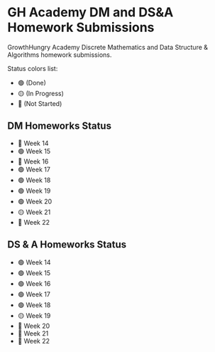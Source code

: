 # GH Academy DM and DS&A Homework Submissions

GrowthHungry Academy Discrete Mathematics and Data Structure &amp; Algorithms homework submissions.

Status colors list:

- 🟢 (Done)
- 🟡 (In Progress)
- 🔴 (Not Started)

## DM Homeworks Status

- 🔴 Week 14
- 🟢 Week 15
- 🔴 Week 16
- 🟢 Week 17
- 🟢 Week 18
- 🟢 Week 19
- 🟢 Week 20
- 🟡 Week 21
- 🔴 Week 22

## DS & A Homeworks Status

- 🟢 Week 14
- 🟢 Week 15
- 🟢 Week 16
- 🟢 Week 17
- 🟢 Week 18
- 🟡 Week 19
- 🔴 Week 20
- 🔴 Week 21
- 🔴 Week 22
